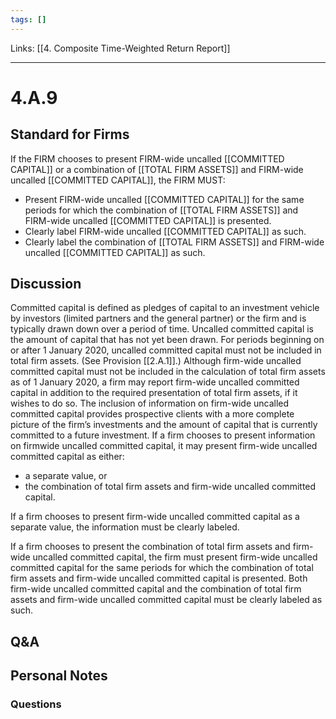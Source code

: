 ```yaml
---
tags: []
---
```

Links: [[4. Composite Time-Weighted Return Report]]
___
# 4.A.9
## Standard for Firms
If the FIRM chooses to present FIRM-wide uncalled [[COMMITTED CAPITAL]] or a combination of [[TOTAL FIRM ASSETS]] and FIRM-wide uncalled [[COMMITTED CAPITAL]], the FIRM MUST:
- Present FIRM-wide uncalled [[COMMITTED CAPITAL]] for the same periods for which the combination of [[TOTAL FIRM ASSETS]] and FIRM-wide uncalled [[COMMITTED CAPITAL]] is presented.
- Clearly label FIRM-wide uncalled [[COMMITTED CAPITAL]] as such.
- Clearly label the combination of [[TOTAL FIRM ASSETS]] and FIRM-wide uncalled [[COMMITTED CAPITAL]] as such.
## Discussion
Committed capital is defined as pledges of capital to an investment vehicle by investors (limited partners and the general partner) or the firm and is typically drawn down over a period of time. Uncalled committed capital is the amount of capital that has not yet been drawn. For periods beginning on or after 1 January 2020, uncalled committed capital must not be included in total firm assets. (See Provision [[2.A.1]].) Although firm-wide uncalled committed capital must not be included in the calculation of total firm assets as of 1 January 2020, a firm may report firm-wide uncalled committed capital in addition to the required presentation of total firm assets, if it wishes to do so. The inclusion of information on firm-wide uncalled committed capital provides prospective clients with a more complete picture of the firm’s investments and the amount of capital that is currently committed to a future investment. If a firm chooses to present information on firmwide uncalled committed capital, it may present firm-wide uncalled committed capital as either:
- a separate value, or
- the combination of total firm assets and firm-wide uncalled committed capital.

If a firm chooses to present firm-wide uncalled committed capital as a separate value, the information must be clearly labeled.

If a firm chooses to present the combination of total firm assets and firm-wide uncalled committed capital, the firm must present firm-wide uncalled committed capital for the same periods for which the combination of total firm assets and firm-wide uncalled committed capital is presented. Both firm-wide uncalled committed capital and the combination of total firm assets and firm-wide uncalled committed capital must be clearly labeled as such.
## Q&A

## Personal Notes

### Questions